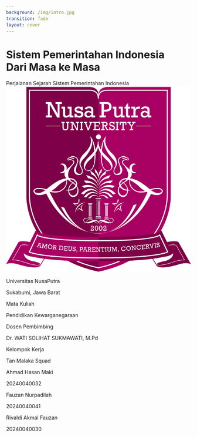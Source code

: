 ```yaml
---
background: /img/intro.jpg
transition: fade
layout: cover
---
```


# Sistem Pemerintahan Indonesia <br>Dari Masa ke Masa

<div class="pt-2">
  <span class="text-xl opacity-80">
    Perjalanan Sejarah Sistem Pemerintahan Indonesia
  </span>
</div>

<div class="fixed bottom-2 left-1/2 transform -translate-x-1/2 w-[90%]">
  <div class="p-4 bg-black/20 backdrop-blur-md rounded-lg border border-white/20 text-white shadow-xl">
    <div class="flex flex-wrap items-center justify-between gap-4">
      <div class="flex items-center gap-3">
        <img src="../img/logo-university.png" class="w-12 h-12 object-contain" alt="Logo Universitas NusaPutra" />
        <div>
          <p class="font-bold text-sm">Universitas NusaPutra</p>
          <p class="text-xs opacity-75">Sukabumi, Jawa Barat</p>
        </div>
      </div>
      <div class="text-center">
        <p class="text-xs opacity-75">Mata Kuliah</p>
        <p class="font-bold text-sm">Pendidikan Kewarganegaraan</p>
      </div>
      <div class="text-center">
        <p class="text-xs opacity-75">Dosen Pembimbing</p>
        <p class="font-bold text-sm">Dr. WATI SOLIHAT SUKMAWATI, M.Pd</p>
      </div>
      <div class="text-center relative group">
        <p class="text-xs opacity-75">Kelompok Kerja</p>
        <p class="font-bold text-sm cursor-pointer hover:text-yellow-200 transition-colors">
          Tan Malaka Squad
        </p>
        <div class="absolute bottom-full right-0 mb-2 w-64 opacity-0 group-hover:opacity-100 transition-all duration-300 ease-in-out">
          <div class="bg-white/90 backdrop-blur p-4 rounded-lg shadow-xl border border-white/20 text-black">
            <div class="flex flex-col gap-3">
              <div class="flex items-center gap-2">
                <carbon:user-avatar class="w-5 h-5 text-gray-600" />
                <div class="flex-1">
                  <p class="font-medium">Ahmad Hasan Maki</p>
                  <p class="text-xs opacity-75">20240040032</p>
                </div>
              </div>
              <div class="flex items-center gap-2">
                <carbon:user-avatar class="w-5 h-5 text-gray-600" />
                <div class="flex-1">
                  <p class="font-medium">Fauzan Nurpadilah</p>
                  <p class="text-xs opacity-75">20240040041</p>
                </div>
              </div>
              <div class="flex items-center gap-2">
                <carbon:user-avatar class="w-5 h-5 text-gray-600" />
                <div class="flex-1">
                  <p class="font-medium">Rivaldi Akmal Fauzan</p>
                  <p class="text-xs opacity-75">20240040030</p>
                </div>
              </div>
            </div>
          </div>
        </div>
      </div>
    </div>
  </div>
</div>

<style>
.slidev-layout.cover {
  background-color: rgba(0, 0, 0, 0.4);
  h1 {
    @apply text-white text-shadow-lg;
  }
}
</style>
